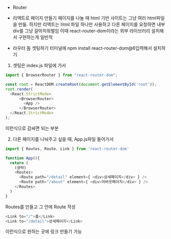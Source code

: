 * Router

- 리액트로 페이지 만들기
페이지를 나눌 때 html 기반 사이트는 그냥 여러 html파일을 만듦.
하지만 리액트는 html 파일 하나만 사용하고 다른 페이지를 요청하면 내부 div를 그냥 갈아치워벌임
이때 react-router-dom이라는 외부 라이브러리 설치해서 구현하는게 일반적

- 라우터 돔 셋팅하기
터미널에 npm install react-router-dom@6입력해서 설치하기

1. 셋팅은 index.js 파일에 가서
```javascript
import { BrowserRouter } from "react-router-dom";

const root = ReactDOM.createRoot(document.getElementById('root'));
root.render(
  <React.StrictMode>
      <BrowserRouter>
        <App />
      </BrowserRouter>
  </React.StrictMode>
);
```
이런식으로 감싸면 되는 부분

2. 다른 페이지를 나눠주고 싶을 때, App.js파일 들어가서
```javascript
import { Routes, Route, Link } from 'react-router-dom'

function App(){
  return (
    (생략)
    <Routes>
      <Route path="/detail" element={ <div>상세페이지</div> } />
      <Route path="/about" element={ <div>어바웃페이지</div> } />
    </Routes>
  )
}
```
Routes를 만들고 그 안에 Route 작성
```javascript
<Link to="/">홈</Link>
<Link to="/detail">상세페이지</Link>
```
이런식으로 원하는 곳에 링크 만들기 가능